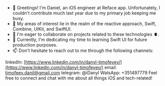 
- 👋 Greetings! I'm Daniel, an iOS engineer at Reface app. Unfortunately, I couldn't contribute much last year due to my primary job keeping me busy.
- 👀 My areas of interest lie in the realm of the reactive approach, Swift, Combine, UIKit, and SwiftUI.
- 💞️ I'm eager to collaborate on projects related to these technologies ⬆️.
- 🌱 Currently, I'm dedicating my time to learning Swift UI for future production purposes.
- 📫 Don't hesitate to reach out to me through the following channels:

linkedIn: [https://www.linkedin.com/in/danyl-timofeyev/](https://www.linkedin.com/in/danyl-timofeyev/)
email: timofeev.danil@gmail.com 
telegram: @iDanyl
WatsApp: +351497779
Feel free to connect and chat with me about all things iOS and tech-related!

<!---
redmilk/redmilk is a ✨ special ✨ repository because its `README.md` (this file) appears on your GitHub profile.
You can click the Preview link to take a look at your changes.
--->
